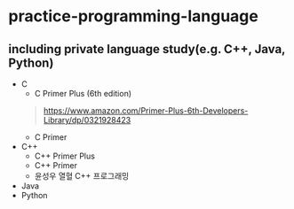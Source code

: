 # practice-programming-language
## including private language study(e.g. C++, Java, Python)

* C
  * C Primer Plus (6th edition)
  > https://www.amazon.com/Primer-Plus-6th-Developers-Library/dp/0321928423
  * C Primer
* C++
  * C++ Primer Plus
  * C++ Primer
  * 윤성우 열혈 C++ 프로그래밍
* Java
* Python
